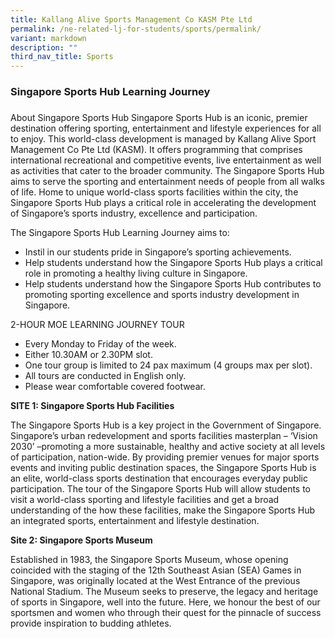 ```yaml
---
title: Kallang Alive Sports Management Co KASM Pte Ltd
permalink: /ne-related-lj-for-students/sports/permalink/
variant: markdown
description: ""
third_nav_title: Sports
---
```

### Singapore Sports Hub Learning Journey
### 
About Singapore Sports Hub Singapore Sports Hub is an iconic, premier destination offering sporting, entertainment and lifestyle experiences for all to enjoy. This world-class development is managed by Kallang Alive Sport Management Co Pte Ltd (KASM). It offers programming that comprises international recreational and competitive events, live entertainment as well as activities that cater to the broader community. The Singapore Sports Hub aims to serve the sporting and entertainment needs of people from all walks of life. Home to unique world-class sports facilities within the city, the Singapore Sports Hub plays a critical role in accelerating the development of Singapore’s sports industry, excellence and participation. 

The Singapore Sports Hub Learning Journey aims to: 
* Instil in our students pride in Singapore’s sporting achievements. 
* Help students understand how the Singapore Sports Hub plays a critical role in promoting a healthy living culture in Singapore. 
* Help students understand how the Singapore Sports Hub contributes to promoting sporting excellence and sports industry development in Singapore. 

2-HOUR MOE LEARNING JOURNEY TOUR 
* Every Monday to Friday of the week. 
* Either 10.30AM or 2.30PM slot. 
* One tour group is limited to 24 pax maximum (4 groups max per slot). 
* All tours are conducted in English only. 
* Please wear comfortable covered footwear. 

**SITE 1: Singapore Sports Hub Facilities** 

The Singapore Sports Hub is a key project in the Government of Singapore. Singapore’s urban redevelopment and sports facilities masterplan – ‘Vision 2030’ –promoting a more sustainable, healthy and active society at all levels of participation, nation-wide. By providing premier venues for major sports events and inviting public destination spaces, the Singapore Sports Hub is an elite, world-class sports destination that encourages everyday public participation. The tour of the Singapore Sports Hub will allow students to visit a world-class sporting and lifestyle facilities and get a broad understanding of the how these facilities, make the Singapore Sports Hub an integrated sports, entertainment and lifestyle destination. 

**Site 2: Singapore Sports Museum**

Established in 1983, the Singapore Sports Museum, whose opening coincided with the staging of the 12th Southeast Asian (SEA) Games in Singapore, was originally located at the West Entrance of the previous National Stadium. The Museum seeks to preserve, the legacy and heritage of sports in Singapore, well into the future. Here, we honour the best of our sportsmen and women who through their quest for the pinnacle of success provide inspiration to budding athletes.